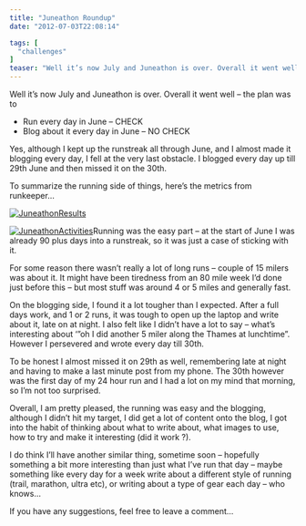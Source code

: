 ```yaml
---
title: "Juneathon Roundup"
date: "2012-07-03T22:08:14"

tags: [
  "challenges"
]
teaser: "Well it’s now July and Juneathon is over. Overall it went well – the plan was to Run every day in June – CHECK Blog about it every day in June – NO CHECK Yes, although I kept up the runstreak all through June, and I almost made it blogging every day, I fell at [&hellip;]\n"
---
```

Well it’s now July and Juneathon is over. Overall it went well – the plan was to

-   Run every day in June – CHECK
-   Blog about it every day in June – NO CHECK

Yes, although I kept up the runstreak all through June, and I almost made it blogging every day, I fell at the very last obstacle. I blogged every day up till 29th June and then missed it on the 30th.

To summarize the running side of things, here’s the metrics from runkeeper…

[![JuneathonResults](JuneathonResults_thumb.png "JuneathonResults")](https://kennetrunner.com/wp-content/uploads/2012/07/JuneathonResults.png)  
  
[![JuneathonActivities](JuneathonActivities_thumb.png "JuneathonActivities")](https://kennetrunner.com/wp-content/uploads/2012/07/JuneathonActivities.png)Running was the easy part – at the start of June I was already 90 plus days into a runstreak, so it was just a case of sticking with it.

For some reason there wasn’t really a lot of long runs – couple of 15 milers was about it. It might have been tiredness from an 80 mile week I’d done just before this – but most stuff was around 4 or 5 miles and generally fast.

On the blogging side, I found it a lot tougher than I expected. After a full days work, and 1 or 2 runs, it was tough to open up the laptop and write about it, late on at night. I also felt like I didn’t have a lot to say – what’s interesting about ‘”oh I did another 5 miler along the Thames at lunchtime”. However I persevered and wrote every day till 30th.

To be honest I almost missed it on 29th as well, remembering late at night and having to make a last minute post from my phone. The 30th however was the first day of my 24 hour run and I had a lot on my mind that morning, so I’m not too surprised.

Overall, I am pretty pleased, the running was easy and the blogging, although I didn’t hit my target, I did get a lot of content onto the blog, I got into the habit of thinking about what to write about, what images to use, how to try and make it interesting (did it work ?).

I do think I’ll have another similar thing, sometime soon – hopefully something a bit more interesting than just what I’ve run that day – maybe something like every day for a week write about a different style of running (trail, marathon, ultra etc), or writing about a type of gear each day – who knows…

If you have any suggestions, feel free to leave a comment…
